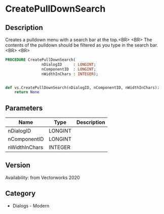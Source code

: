 # CreatePullDownSearch

## Description
Creates a pulldown menu with a search bar at the top.&lt;BR&gt;
&lt;BR&gt;
The contents of the pulldown should be filtered as you type in the search bar.&lt;BR&gt;
&lt;BR&gt;


```pascal
PROCEDURE CreatePullDownSearch(
				nDialogID     : LONGINT;
				nComponentID  : LONGINT;
				nWidthInChars : INTEGER);
```

```python

def vs.CreatePullDownSearch(nDialogID, nComponentID, nWidthInChars):
    return None
```

## Parameters
|Name|Type|Description|
|---|---|---|
|nDialogID|LONGINT||
|nComponentID|LONGINT||
|nWidthInChars|INTEGER||

## Version
Availability: from Vectorworks 2020
## Category
* Dialogs - Modern

